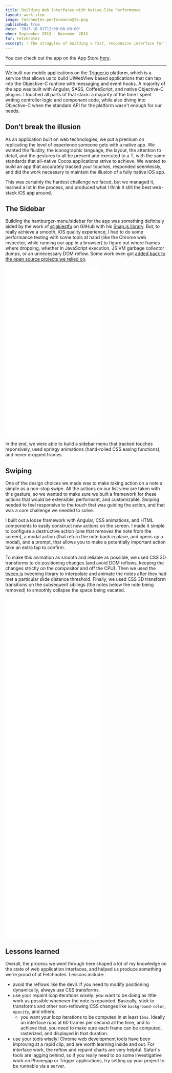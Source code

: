 ```yaml
---
title: Building Web Interfaces with Native-like Performance
layout: work-item
image: fetchnotes-performance@2x.png
published: true
date: '2013-10-01T12:00:00-00:00'
when: September 2013 - November 2013
for: Fetchnotes
excerpt: ! The struggles of building a fast, responsive interface for iOS with web technologies, and using tooling and analysis to find a solution.
---
```


You can check out the app on the App Store [here](https://itunes.apple.com/us/app/fetchnotes-shared-notes-reminders/id515765678?mt=8).

---

We built our mobile applications on the [Trigger.io](http://trigger.io) platform, which is a service that allows us to build UIWebView based applications that can tap into the Objective-C runtime with messaging and event hooks. A majority of the app was built with Angular, SASS, CoffeeScript, and native Objective-C plugins. I touched all parts of that stack: a majority of the time I spent writing controller logic and component code, while also diving into Objective-C when the standard API for the platform wasn't enough for our needs.

## Don't break the illusion

As an application built on web technologies, we put a premium on replicating the level of experience someone gets with a native app. We wanted the fluidity, the iconographic language, the layout, the attention to detail, and the gestures to all be present and executed to a T, with the same standards that all-native Cocoa applications strive to achieve. We wanted to build an app that accurately tracked your touches, responded seemlessly, and did the work necessary to maintain the illusion of a fully native iOS app.

This was certainly the hardest challenge we faced, but we managed it, learned a lot in the process, and produced what I think it still the best web-stack iOS app around.

## The Sidebar

Building the hamburger-menu/sidebar for the app was something definitely aided by the work of [@jakiestfu](http://github.com/jakiestfu) on GitHub with his [Snap.js library](https://github.com/jakiestfu/Snap.js/). But, to really achieve a smooth, iOS quality experience, I had to do some performance testing with some tools at hand (like the Chrome web inspector, while running our app in a browser) to figure out where frames where dropping, whether in JavaScript execution, JS VM garbage collector dumps, or an unnecessary DOM reflow. Some work even got [added back to the open source projects we relied on](https://github.com/jakiestfu/Snap.js/pull/124).

<iframe src="//player.vimeo.com/video/111774682" height="532" frameborder="0" webkitallowfullscreen mozallowfullscreen allowfullscreen></iframe>

In the end, we were able to build a sidebar menu that tracked touches reponsively, used springy animations (hand-rolled CSS easing functions), and never dropped frames. 

## Swiping

One of the design choices we made was to make taking action on a note a simple as a non-stop swipe. All the actions on our list view are taken with this gesture, so we wanted to make sure we built a framework for these actions that would be extensible, performant, and customizable. Swiping needed to feel responsive to the touch that was guiding the action, and that was a core challenge we needed to solve.

I built out a loose framework with Angular, CSS animations, and HTML components to easily construct new actions on the screen. I made it simple to configure a destructive action (one that removes the note from the screen), a modal action (that return the note back in place, and opens up a modal), and a prompt, that allows you to make a potentially important action take an extra tap to confirm.

To make this animation as smooth and reliable as possible, we used CSS 3D transforms to do positioning changes (and avoid DOM reflows, keeping the changes strictly on the compositor and off the CPU). Then we used the [tween.js](https://github.com/sole/tween.js/) tweening library to interpolate and animate the notes after they had met a particular slide distance threshold. Finally, we used CSS 3D transform transitions on the subsequent siblings (the notes below the note being removed) to smoothly collapse the space being vacated.

<div class="flex-2">
  <iframe src="//player.vimeo.com/video/111805230" height="532" frameborder="0" webkitallowfullscreen mozallowfullscreen allowfullscreen></iframe>
  <iframe src="//player.vimeo.com/video/111801715" height="532" frameborder="0" webkitallowfullscreen mozallowfullscreen allowfullscreen></iframe>
</div>

## Lessons learned

Overall, the process we went through here shaped a lot of my knowledge on the state of web application interfaces, and helped us produce something we're proud of at Fetchnotes. Lessons include:

* avoid the reflows like the devil. If you need to modify positioning dynamically, always use CSS transforms.
* use your repaint loop iterations wisely: you want to be doing as little work as possible whenever the note is repainted. Basically, stick to transforms and other non-reflowing CSS changes like `background-color`, `opacity`, and others.
  * you want your loop iterations to be computed in at least `16ms`. Ideally an interface runs at 60 frames per second all the time, and to achieve that, you need to make sure each frame can be computed, rasterized, and displayed in that duration.
* use your tools wisely! Chrome web development tools have been improving at a rapid clip, and are worth learning inside and out. For interface work, the reflow and repaint charts are very helpful. Safari's tools are lagging behind, so if you really need to do some investigative work on Phonegap or Trigger applications, try setting up your project to be runnable via a server.
